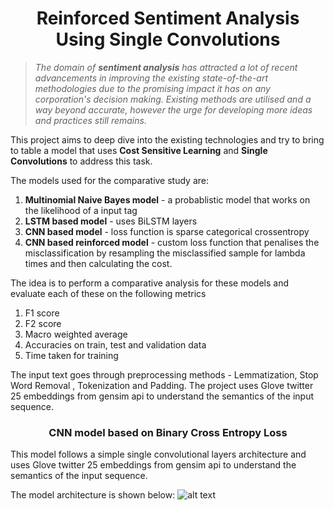 <h1 align="center"> <strong> Reinforced Sentiment Analysis Using Single Convolutions </strong> </h1>

>*The domain of **sentiment analysis** has attracted a lot of recent advancements in improving the existing state-of-the-art methodologies due to the promising impact it has on any corporation's decision making. Existing methods are utilised and a way beyond accurate, however the urge for developing more ideas and practices still remains.*

This project aims to deep dive into the existing technologies and try to bring to table a model that uses **Cost Sensitive Learning** and **Single Convolutions** to address this task.

The models used for the comparative study are:
1. **Multinomial Naive Bayes model** - a probablistic model that works on the likelihood of a input tag
2. **LSTM based model** - uses BiLSTM layers 
3. **CNN based model** - loss function is sparse categorical crossentropy
4. **CNN based reinforced model** - custom loss function that penalises the misclassification by resampling the misclassified sample for lambda times and then calculating the cost.

The idea is to perform a comparative analysis for these models and evaluate each of these on the following metrics
1. F1 score
2. F2 score
3. Macro weighted average
4. Accuracies on train, test and validation data
5. Time taken for training


The input text goes through preprocessing methods - Lemmatization, Stop Word Removal , Tokenization and Padding. The project uses Glove twitter 25 embeddings from gensim api to understand the semantics of the input sequence.


<h3 align="center"> <strong> CNN model based on Binary Cross Entropy Loss </strong> </h3>

This model follows a simple single convolutional layers architecture and uses Glove twitter 25 embeddings from gensim api to understand the semantics of the input sequence.

The model architecture is shown below:
![alt text](file:///C:/Users/van93/OneDrive/Documents/My%20Github/Sentiment_analysis/imgs/cnn_model.png)
